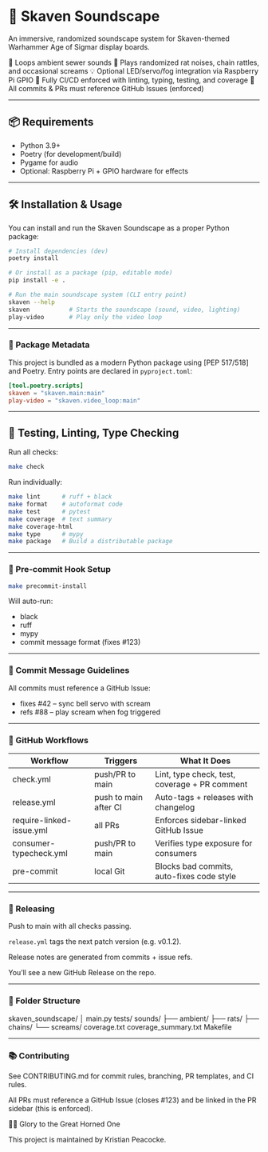 # 🐀 Skaven Soundscape

An immersive, randomized soundscape system for Skaven-themed Warhammer Age of Sigmar display boards.

🎵 Loops ambient sewer sounds
🐁 Plays randomized rat noises, chain rattles, and occasional screams
💡 Optional LED/servo/fog integration via Raspberry Pi GPIO
🔬 Fully CI/CD enforced with linting, typing, testing, and coverage
🧠 All commits & PRs must reference GitHub Issues (enforced)

---

## 📦 Requirements

- Python 3.9+
- Poetry (for development/build)
- Pygame for audio
- Optional: Raspberry Pi + GPIO hardware for effects

---

## 🛠️ Installation & Usage

You can install and run the Skaven Soundscape as a proper Python package:

```bash
# Install dependencies (dev)
poetry install

# Or install as a package (pip, editable mode)
pip install -e .

# Run the main soundscape system (CLI entry point)
skaven --help
skaven           # Starts the soundscape (sound, video, lighting)
play-video       # Play only the video loop
```

---

### 📝 Package Metadata

This project is bundled as a modern Python package using [PEP 517/518] and Poetry. Entry points are declared in `pyproject.toml`:

```toml
[tool.poetry.scripts]
skaven = "skaven.main:main"
play-video = "skaven.video_loop:main"
```

---

## 🧪 Testing, Linting, Type Checking

Run all checks:

```bash
make check
```

Run individually:

```bash
make lint      # ruff + black
make format    # autoformat code
make test      # pytest
make coverage  # text summary
make coverage-html
make type      # mypy
make package   # Build a distributable package
```

---

### 🧼 Pre-commit Hook Setup

```bash
make precommit-install
```

Will auto-run:

- black
- ruff
- mypy
- commit message format (fixes #123)

---

### 🧾 Commit Message Guidelines

All commits must reference a GitHub Issue:

- fixes #42 – sync bell servo with scream
- refs #88 – play scream when fog triggered

---

### 🔁 GitHub Workflows

| Workflow                | Triggers           | What It Does                                 |
|-------------------------|--------------------|----------------------------------------------|
| check.yml               | push/PR to main    | Lint, type check, test, coverage + PR comment|
| release.yml             | push to main after CI | Auto-tags + releases with changelog      |
| require-linked-issue.yml| all PRs            | Enforces sidebar-linked GitHub Issue         |
| consumer-typecheck.yml  | push/PR to main    | Verifies type exposure for consumers         |
| pre-commit              | local Git          | Blocks bad commits, auto-fixes code style    |

---

### 🚀 Releasing

Push to main with all checks passing.

`release.yml` tags the next patch version (e.g. v0.1.2).

Release notes are generated from commits + issue refs.

You’ll see a new GitHub Release on the repo.

---

### 🧱 Folder Structure

skaven_soundscape/
│   main.py
tests/
sounds/
├── ambient/
├── rats/
├── chains/
└── screams/
coverage.txt
coverage_summary.txt
Makefile

---

### 📚 Contributing

See CONTRIBUTING.md for commit rules, branching, PR templates, and CI rules.

All PRs must reference a GitHub Issue (closes #123) and be linked in the PR sidebar (this is enforced).

🧙‍♂️ Glory to the Great Horned One

This project is maintained by Kristian Peacocke.
